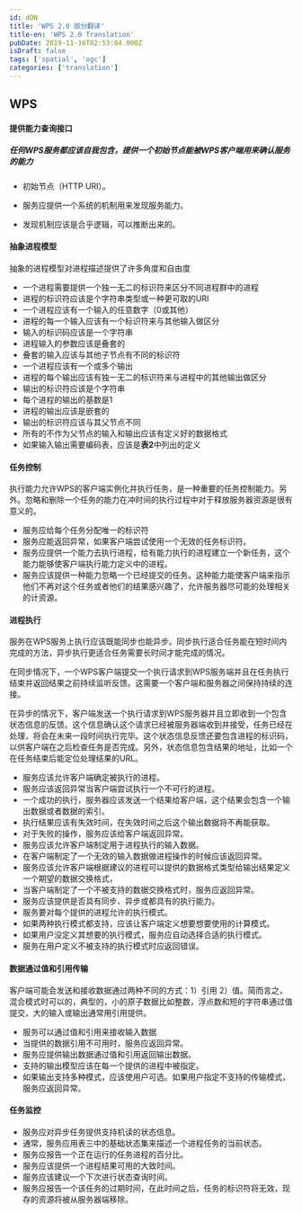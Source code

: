```yaml
---
id: dON
title: 'WPS 2.0 部分翻译'
title-en: 'WPS 2.0 Translation'
pubDate: 2019-11-16T02:53:04.000Z
isDraft: false
tags: ['spatial', 'ogc']
categories: ['translation']
---
```


## WPS

#### 提供能力查询接口

##### 任何WPS服务都应该自我包含，提供一个初始节点能被WPS客户端用来确认服务的能力

-   初始节点（HTTP URI）。

-   服务应提供一个系统的机制用来发现服务能力。

-   发现机制应该是合乎逻辑，可以推断出来的。

#### 抽象进程模型

抽象的进程模型对进程描述提供了许多角度和自由度

-   一个进程需要提供一个独一无二的标识符来区分不同进程群中的进程
-   进程的标识符应该是个字符串类型或一种更可取的URI
-   一个进程应该有一个输入的任意数字（0或其他）
-   进程的每一个输入应该有一个标识符来与其他输入做区分
-   输入的标识码应该是一个字符串
-   进程输入的参数应该是叠套的
-   叠套的输入应该与其他子节点有不同的标识符
-   一个进程应该有一个或多个输出
-   进程的每个输出应该有独一无二的标识符来与进程中的其他输出做区分
-   输出的标识符应该是个字符串
-   每个进程的输出的基数是1
-   进程的输出应该是嵌套的
-   输出的标识符应该与其父节点不同
-   所有的不作为父节点的输入和输出应该有定义好的数据格式
-   如果输入输出需要编码表，应该是**表2**中列出的定义

#### 任务控制

执行能力允许WPS的客户端实例化并执行任务，是一种重要的任务控制能力。另外。忽略和删除一个任务的能力在冲时间的执行过程中对于释放服务器资源是很有意义的。

-   服务应给每个任务分配唯一的标识符
-   服务应能返回异常，如果客户端尝试使用一个无效的任务标识符。
-   服务应提供一个能力去执行进程，给有能力执行的进程建立一个新任务，这个能力能够使客户端执行能力定义中的进程。
-   服务应该提供一种能力忽略一个已经提交的任务。这种能力能使客户端来指示他们不再对这个任务或者他们的结果感兴趣了，允许服务器尽可能的处理相关的计资源。

#### 进程执行

服务在WPS服务上执行应该既能同步也能异步。同步执行适合任务能在短时间内完成的方法，异步执行更适合任务需要长时间才能完成的情况。

在同步情况下，一个WPS客户端提交一个执行请求到WPS服务端并且在任务执行结束并返回结果之前持续监听反馈。这需要一个客户端和服务器之间保持持续的连接。

在异步的情况下，客户端发送一个执行请求到WPS服务器并且立即收到一个包含状态信息的反馈。这个信息确认这个请求已经被服务器端收到并接受，任务已经在处理，将会在未来一段时间执行完毕。这个状态信息反馈还要包含进程的标识码，以供客户端在之后检查任务是否完成。另外，状态信息包含结果的地址，比如一个在任务结束后能定位处理结果的URL。

-   服务应该允许客户端确定被执行的进程。
-   服务应该返回异常当客户端尝试执行一个不可行的进程。
-   一个成功的执行，服务器应该发送一个结果给客户端，这个结果会包含一个输出数据或者数据的索引。
-   执行结果应该有失效时间，在失效时间之后这个输出数据将不再能获取。
-   对于失败的操作，服务应该给客户端返回异常。
-   服务应该允许客户端制定用于进程执行的输入数据。
-   在客户端制定了一个无效的输入数据做进程操作的时候应该返回异常。
-   服务应该允许客户端根据建议的进程可以提供的数据格式类型给输出结果定义一个期望的数据交换格式，
-   当客户端制定了一个不被支持的数据交换格式时，服务应返回异常。
-   服务应该提供是否具有同步、异步或都具有的执行能力。
-   服务要对每个提供的进程允许的执行模式。
-   如果两种执行模式都支持，应该让客户端定义想要想要使用的计算模式。
-   如果用户没定义其想要的执行模式，服务应自动选择合适的执行模式。
-   服务在用户定义不被支持的执行模式时应返回错误。

#### 数据通过值和引用传输

客户端可能会发送和接收数据通过两种不同的方式：1）引用 2）值。简而言之，混合模式时可以的，典型的，小的原子数据比如整数，浮点数和短的字符串通过值提交，大的输入或输出通常用引用提供。

-   服务可以通过值和引用来接收输入数据
-   当提供的数据引用不可用时，服务应返回异常。
-   服务应提供输出数据通过值和引用返回输出数据。
-   支持的输出模型应该在每一个提供的进程中被指定。
-   如果输出支持多种模式，应该使用户可选。如果用户指定不支持的传输模式，服务应返回异常。

#### 任务监控

-   服务应对异步任务提供支持机读的状态信息。
-   通常，服务应用表三中的基础状态集来描述一个进程任务的当前状态。
-   服务应报告一个正在运行的任务进程的百分比。
-   服务应该提供一个进程结果可用的大致时间。
-   服务应该建议一个下次进行状态查询时间。
-   服务应报告一个该任务的过期时间，在此时间之后，任务的标识符将无效，现存的资源将被从服务器端移除。
